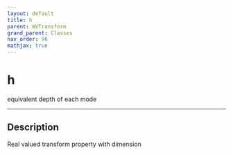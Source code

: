 ```yaml
---
layout: default
title: h
parent: WVTransform
grand_parent: Classes
nav_order: 96
mathjax: true
---
```


#  h

equivalent depth of each mode


---

## Description
Real valued transform property with dimension 